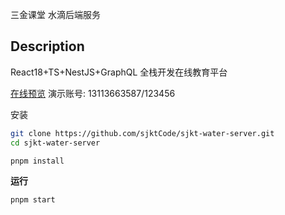 三金课堂 水滴后端服务

## Description

React18+TS+NestJS+GraphQL 全栈开发在线教育平台

[在线预览](https://sjkt-water-pc.vercel.app/) 演示账号: 13113663587/123456

安装

```bash
git clone https://github.com/sjktCode/sjkt-water-server.git
cd sjkt-water-server

pnpm install
```

**运行**

```bash
pnpm start
```